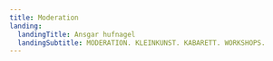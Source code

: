 ```yaml
---
title: Moderation
landing:
  landingTitle: Ansgar hufnagel
  landingSubtitle: MODERATION. KLEINKUNST. KABARETT. WORKSHOPS.
---
```

